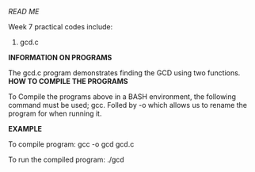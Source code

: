 *READ ME*

Week 7 practical codes include:
1. gcd.c


**INFORMATION ON PROGRAMS**

The gcd.c program demonstrates finding the GCD using two functions.
**HOW TO COMPILE THE PROGRAMS**


To Compile the programs above in a BASH environment, the following command must be used; gcc. Folled by -o which allows us to rename the program for when running it.

**EXAMPLE**

To compile program:
gcc -o gcd gcd.c

To run the compiled program:
./gcd
